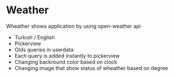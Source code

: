 # Weather
Wheather shows application by using open-weather api

* Turkısh / English
* Pickerview
* Olds queries in userdata
* Each query is added instantly to pickerview 
* Changing backround color based on clock
* Changing image that show status of wheather based on degree

